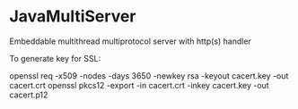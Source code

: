 # JavaMultiServer
Embeddable multithread multiprotocol server with http(s) handler

To generate key for SSL:

openssl req -x509 -nodes -days 3650 -newkey rsa -keyout cacert.key -out cacert.crt
openssl pkcs12 -export -in cacert.crt -inkey cacert.key -out cacert.p12
